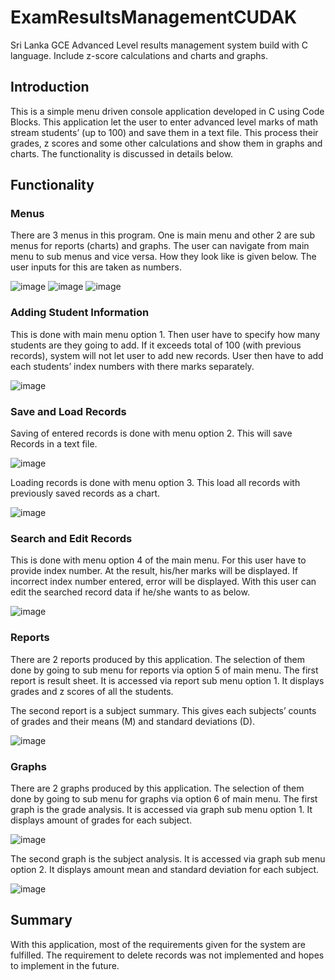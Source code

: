 # ExamResultsManagementCUDAK
Sri Lanka GCE Advanced Level results management system build with C language. Include z-score calculations and charts and graphs.

## Introduction

This is a simple menu driven console application developed in C using Code Blocks. This
application let the user to enter advanced level marks of math stream students’ (up to 100) and save
them in a text file. This process their grades, z scores and some other calculations and show them in
graphs and charts. The functionality is discussed in details below.

## Functionality

### Menus

There are 3 menus in this program. One is main menu and other 2 are sub menus for reports (charts)
and graphs. The user can navigate from main menu to sub menus and vice versa. How they look
like is given below. The user inputs for this are taken as numbers.

![image](https://user-images.githubusercontent.com/22652266/235841489-30970be4-8a1a-4e32-aeb8-5a5de72fb0ae.png)
![image](https://user-images.githubusercontent.com/22652266/235841514-679ed2ac-3b41-4009-86ba-a9e7b837e24b.png)
![image](https://user-images.githubusercontent.com/22652266/235841531-9aeb14f7-2a8f-4e5d-9682-7b27468204af.png)

### Adding Student Information

This is done with main menu option 1. Then user have to specify how many students are they going
to add. If it exceeds total of 100 (with previous records), system will not let user to add new records.
User then have to add each students’ index numbers with there marks separately.

![image](https://user-images.githubusercontent.com/22652266/235841705-1a41f34d-7c8c-4ced-8613-23d9271b72cf.png)

### Save and Load Records

Saving of entered records is done with menu option 2. This will save Records in a text file.

![image](https://user-images.githubusercontent.com/22652266/235841907-118ac915-df61-4c8a-a808-b250a5d66838.png)

Loading records is done with menu option 3. This load all records with previously saved records as
a chart.

![image](https://user-images.githubusercontent.com/22652266/235841966-1008f36d-b656-43fb-aed9-9f441a44afab.png)

### Search and Edit Records

This is done with menu option 4 of the main menu. For this user have to provide index number. At
the result, his/her marks will be displayed. If incorrect index number entered, error will be
displayed. With this user can edit the searched record data if he/she wants to as below.

![image](https://user-images.githubusercontent.com/22652266/235842076-dd3befdd-c408-4fdb-ac6e-5f53bc75fc0c.png)

### Reports

There are 2 reports produced by this application. The selection of them done by going to sub menu
for reports via option 5 of main menu.
The first report is result sheet. It is accessed via report sub menu option 1. It displays grades and z
scores of all the students.

The second report is a subject summary. This gives each subjects’ counts of grades and their means
(M) and standard deviations (D).

![image](https://user-images.githubusercontent.com/22652266/235842206-78c94cb0-6165-4b23-b58e-b1fa3db9bd8f.png)

### Graphs

There are 2 graphs produced by this application. The selection of them done by going to sub menu
for graphs via option 6 of main menu.
The first graph is the grade analysis. It is accessed via graph sub menu option 1. It displays amount
of grades for each subject.

![image](https://user-images.githubusercontent.com/22652266/235842325-571095dd-dcc1-4407-b050-53f1c754ac72.png)


The second graph is the subject analysis. It is accessed via graph sub menu option 2. It displays
amount mean and standard deviation for each subject.

![image](https://user-images.githubusercontent.com/22652266/235842358-6b143c7e-4d99-4d46-84ba-3e355d7f2274.png)

## Summary

With this application, most of the requirements given for the system are fulfilled. The
requirement to delete records was not implemented and hopes to implement in the future.








